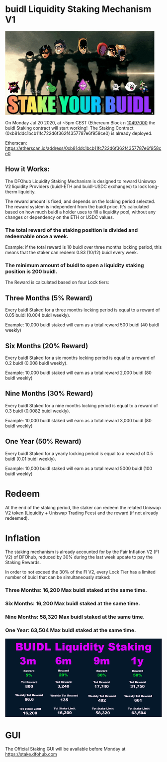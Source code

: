 # buidl Liquidity Staking Mechanism V1

<img src="/assets/img/syb.gif">

On Monday Jul 20 2020, at ~5pm CEST (Ethereum Block n [10497000](https://etherscan.io/block/countdown/10497000) the buidl Staking contract will start working! 
The Staking Contract (0xb81ddc1bcb11fc722d6f362f4357787e6f958ce0) is already deployed. 

Etherscan: https://etherscan.io/address/0xb81ddc1bcb11fc722d6f362f4357787e6f958ce0

## How it Works:

The DFOhub Liquidity Staking Mechanism is designed to reward Uniswap V2 liquidity Providers (buidl-ETH and buidl-USDC exchanges) to lock long-therm liquidity.

The reward amount is fixed, and depends on the locking period selected. The reward system is independent from the buidl price. It's calculated based on how much buidl a holder uses to fill a liquidity pool, without any changes or dependency on the ETH or USDC values.

### The total reward of the staking position is divided and redeemable once a week.

Example: if the total reward is 10 buidl over three months locking period, this means that the staker can redeem 0.83 (10/12) buidl every week.

### The minimum amount of buidl to open a liquidity staking position is 200 buidl.

The Reward is calculated based on four Lock tiers:

## Three Months (5% Reward)

Every buidl Staked for a three months locking period is equal to a reward of 0.05 buidl (0.004 buidl weekly).

Example: 10,000 buidl staked will earn as a total reward 500 buidl  (40 buidl weekly)

## Six Months (20% Reward)

Every buidl Staked for a six months locking period is equal to a reward of 0.2 buidl (0.008 buidl weekly).

Example: 10,000 buidl staked will earn as a total reward 2,000 buidl (80 buidl weekly)

## Nine Months (30% Reward)

Every buidl Staked for a nine months locking period is equal to a reward of 0.3 buidl (0.0082 buidl weekly).

Example: 10,000 buidl staked will earn as a total reward 3,000 buidl (80 buidl weekly)

## One Year (50% Reward)

Every buidl Staked for a yearly locking period is equal to a reward of 0.5 buidl (0.01 buidl weekly).

Example: 10,000 buidl staked will earn as a total reward 5000 buidl (100 buidl weekly)

# Redeem

At the end of the staking period, the staker can redeem the related Uniswap V2 token (Liquidity + Uniswap Trading Fees) and the reward (if not already redeemed).

# Inflation

The staking mechanism is already accounted for by the Fair Inflation V2 (FI V2) of DFOhub, reduced by 30% during the last week update to pay the Staking Rewards.

In order to not exceed the 30% of the FI V2, every Lock Tier has a limited number of buidl that can be simultaneously staked:

### Three Months: 16,200 Max buidl staked at the same time.

### Six Months: 16,200 Max buidl staked at the same time.

### Nine Months: 58,320 Max buidl staked at the same time.

### One Year: 63,504 Max buidl staked at the same time.

<img src="/assets/img/liquidity-staking.png">

# GUI

The Official Staking GUI will be available before Monday at https://stake.dfohub.com

